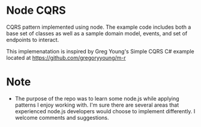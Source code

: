 Node CQRS
==============

CQRS pattern implemented using node. The example code includes both a base set of classes as well as a sample domain model, events, and set of endpoints to interact.

This implemenatation is inspired by Greg Young's Simple CQRS C# example
located at https://github.com/gregoryyoung/m-r

Note
====
- The purpose of the repo was to learn some node.js while applying patterns I enjoy working with. I'm sure there are several areas that experienced node.js developers would choose to implement differently. I welcome comments and suggestions.
